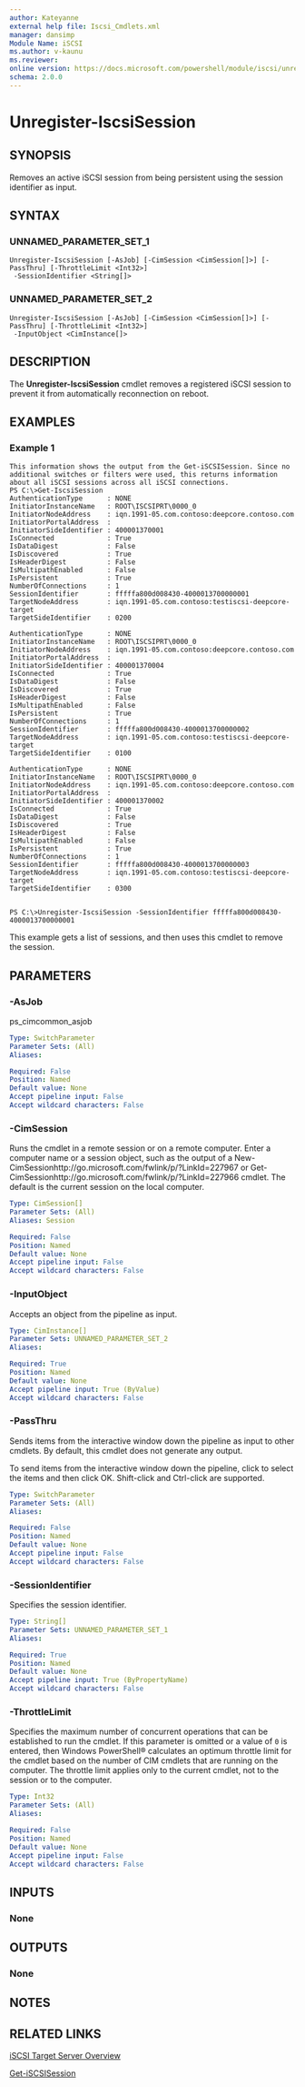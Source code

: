 ```yaml
---
author: Kateyanne
external help file: Iscsi_Cmdlets.xml
manager: dansimp
Module Name: iSCSI
ms.author: v-kaunu
ms.reviewer: 
online version: https://docs.microsoft.com/powershell/module/iscsi/unregister-iscsisession?view=windowsserver2012-ps&wt.mc_id=ps-gethelp
schema: 2.0.0
---
```


# Unregister-IscsiSession

## SYNOPSIS
Removes an active iSCSI session from being persistent using the session identifier as input.

## SYNTAX

### UNNAMED_PARAMETER_SET_1
```
Unregister-IscsiSession [-AsJob] [-CimSession <CimSession[]>] [-PassThru] [-ThrottleLimit <Int32>]
 -SessionIdentifier <String[]>
```

### UNNAMED_PARAMETER_SET_2
```
Unregister-IscsiSession [-AsJob] [-CimSession <CimSession[]>] [-PassThru] [-ThrottleLimit <Int32>]
 -InputObject <CimInstance[]>
```

## DESCRIPTION
The **Unregister-IscsiSession** cmdlet removes a registered iSCSI session to prevent it from automatically reconnection on reboot.

## EXAMPLES

### Example 1
```
This information shows the output from the Get-iSCSISession. Since no additional switches or filters were used, this returns information about all iSCSI sessions across all iSCSI connections.
PS C:\>Get-IscsiSession
AuthenticationType      : NONE 
InitiatorInstanceName   : ROOT\ISCSIPRT\0000_0 
InitiatorNodeAddress    : iqn.1991-05.com.contoso:deepcore.contoso.com 
InitiatorPortalAddress  : 
InitiatorSideIdentifier : 400001370001 
IsConnected             : True 
IsDataDigest            : False 
IsDiscovered            : True 
IsHeaderDigest          : False 
IsMultipathEnabled      : False 
IsPersistent            : True 
NumberOfConnections     : 1 
SessionIdentifier       : fffffa800d008430-4000013700000001 
TargetNodeAddress       : iqn.1991-05.com.contoso:testiscsi-deepcore-target 
TargetSideIdentifier    : 0200
 
AuthenticationType      : NONE 
InitiatorInstanceName   : ROOT\ISCSIPRT\0000_0 
InitiatorNodeAddress    : iqn.1991-05.com.contoso:deepcore.contoso.com 
InitiatorPortalAddress  : 
InitiatorSideIdentifier : 400001370004 
IsConnected             : True 
IsDataDigest            : False 
IsDiscovered            : True 
IsHeaderDigest          : False 
IsMultipathEnabled      : False 
IsPersistent            : True 
NumberOfConnections     : 1 
SessionIdentifier       : fffffa800d008430-4000013700000002 
TargetNodeAddress       : iqn.1991-05.com.contoso:testiscsi-deepcore-target 
TargetSideIdentifier    : 0100 
 
AuthenticationType      : NONE 
InitiatorInstanceName   : ROOT\ISCSIPRT\0000_0 
InitiatorNodeAddress    : iqn.1991-05.com.contoso:deepcore.contoso.com 
InitiatorPortalAddress  : 
InitiatorSideIdentifier : 400001370002 
IsConnected             : True 
IsDataDigest            : False 
IsDiscovered            : True 
IsHeaderDigest          : False 
IsMultipathEnabled      : False 
IsPersistent            : True 
NumberOfConnections     : 1 
SessionIdentifier       : fffffa800d008430-4000013700000003 
TargetNodeAddress       : iqn.1991-05.com.contoso:testiscsi-deepcore-target 
TargetSideIdentifier    : 0300 


PS C:\>Unregister-IscsiSession -SessionIdentifier fffffa800d008430-4000013700000001
```

This example gets a list of sessions, and then uses this cmdlet to remove the session.

## PARAMETERS

### -AsJob
ps_cimcommon_asjob

```yaml
Type: SwitchParameter
Parameter Sets: (All)
Aliases: 

Required: False
Position: Named
Default value: None
Accept pipeline input: False
Accept wildcard characters: False
```

### -CimSession
Runs the cmdlet in a remote session or on a remote computer.
Enter a computer name or a session object, such as the output of a New-CimSessionhttp://go.microsoft.com/fwlink/p/?LinkId=227967 or Get-CimSessionhttp://go.microsoft.com/fwlink/p/?LinkId=227966 cmdlet.
The default is the current session on the local computer.

```yaml
Type: CimSession[]
Parameter Sets: (All)
Aliases: Session

Required: False
Position: Named
Default value: None
Accept pipeline input: False
Accept wildcard characters: False
```

### -InputObject
Accepts an object from the pipeline as input.

```yaml
Type: CimInstance[]
Parameter Sets: UNNAMED_PARAMETER_SET_2
Aliases: 

Required: True
Position: Named
Default value: None
Accept pipeline input: True (ByValue)
Accept wildcard characters: False
```

### -PassThru
Sends items from the interactive window down the pipeline as input to other cmdlets.
By default, this cmdlet does not generate any output. 

                        
To send items from the interactive window down the pipeline, click to select the items and then click OK. 
Shift-click and Ctrl-click are supported.

```yaml
Type: SwitchParameter
Parameter Sets: (All)
Aliases: 

Required: False
Position: Named
Default value: None
Accept pipeline input: False
Accept wildcard characters: False
```

### -SessionIdentifier
Specifies the session identifier.

```yaml
Type: String[]
Parameter Sets: UNNAMED_PARAMETER_SET_1
Aliases: 

Required: True
Position: Named
Default value: None
Accept pipeline input: True (ByPropertyName)
Accept wildcard characters: False
```

### -ThrottleLimit
Specifies the maximum number of concurrent operations that can be established to run the cmdlet.
If this parameter is omitted or a value of `0` is entered, then Windows PowerShell® calculates an optimum throttle limit for the cmdlet based on the number of CIM cmdlets that are running on the computer.
The throttle limit applies only to the current cmdlet, not to the session or to the computer.

```yaml
Type: Int32
Parameter Sets: (All)
Aliases: 

Required: False
Position: Named
Default value: None
Accept pipeline input: False
Accept wildcard characters: False
```

## INPUTS

### None

## OUTPUTS

### None

## NOTES

## RELATED LINKS

[iSCSI Target Server Overview](https://docs.microsoft.com/previous-versions/windows/it-pro/windows-server-2012-r2-and-2012/hh848272(v=ws.11))

[Get-iSCSISession](./Get-IscsiSession.md)
